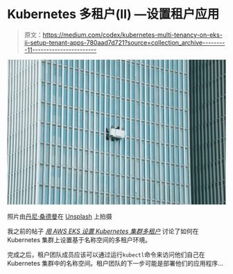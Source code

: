 # Kubernetes 多租户(II) —设置租户应用

> 原文：<https://medium.com/codex/kubernetes-multi-tenancy-on-eks-ii-setup-tenant-apps-780aad7d721?source=collection_archive---------11----------------------->

![](img/8ba13448bdb9271a66bb019b1841445b.png)

照片由[丹尼·桑德曼](https://unsplash.com/@dannysunderman?utm_source=unsplash&utm_medium=referral&utm_content=creditCopyText)在 [Unsplash](https://unsplash.com/s/photos/appartment?utm_source=unsplash&utm_medium=referral&utm_content=creditCopyText) 上拍摄

我之前的帖子 [*用 AWS EKS 设置 Kubernetes 集群多租户*](/codex/setup-kubernetes-cluster-multi-tenancy-with-aws-eks-93561442aaeb) 讨论了如何在 Kubernetes 集群上设置基于名称空间的多租户环境。

完成之后，租户团队成员应该可以通过运行`kubectl`命令来访问他们自己在 Kubernetes 集群中的名称空间。租户团队的下一步可能是部署他们的应用程序…